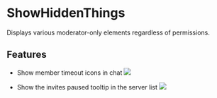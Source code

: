 # ShowHiddenThings

Displays various moderator-only elements regardless of permissions.

## Features

- Show member timeout icons in chat
![](https://camo.githubusercontent.com/65fc9ee6175e63daaf9acc0ba2c01cff1cf419847569b49197537a85646a49d7/68747470733a2f2f692e646f6c66692e65732f3543506a446b576772742e706e673f6b65793d31754e786368385a3359364c4955)

- Show the invites paused tooltip in the server list
![](https://camo.githubusercontent.com/7d8983d531c63df54095cd24c19dfb99e00088922fd2ec703f9cf7781204258d/68747470733a2f2f692e646f6c66692e65732f36685472756e4d4867512e706e673f6b65793d344274534d524f46726b77476357)
